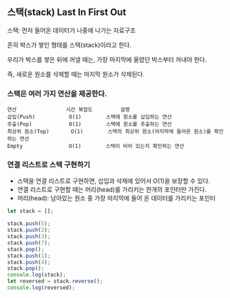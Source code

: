 ## 스택(stack) Last In First Out
스택: 먼저 들어온 데이터가 나중에 나가는 자료구조

흔히 박스가 쌓인 형태를 스택(stack)이라고 한다. 

우리가 박스를 쌓은 뒤에 꺼낼 때는, 가장 마지막에 올렸던 박스부터 꺼내야 한다.

즉, 새로운 원소를 삭제할 때는 마지막 원소가 삭제된다.

### 스택은 여러 가지 연산을 제공한다. 

```
연산                시간 복잡도         설명
삽입(Push)           O(1)        스택에 원소를 삽입하는 연산 
추출(Pop)            O(1)        스택에 원소를 추출하는 연산 
최상위 원소(Top)       O(1)        스택의 최상위 원소(마지막에 들어온 원소)를 확인하는 연산 
Empty               O(1)        스택이 비어 있는지 확인하는 연산  
```

### 연결 리스트로 스택 구현하기
- 스택을 연결 리스트로 구현하면, 삽입과 삭제에 있어서 O(1)을 보장할 수 있다.
- 연결 리스트로 구현할 때는 머리(head)를 가리키는 한개의 포인터만 가진다.
- 머리(head): 남아있는 원소 중 가장 마지막에 들어 온 데이터를 가리키는 포인터 

```js
let stack = [];

stack.push(5);
stack.push(2);
stack.push(3);
stack.push(7);
stack.pop();
stack.push(1);
stack.push(4);
stack.pop();
console.log(stack);
let reversed = stack.reverse();
console.log(reversed);
```
  
